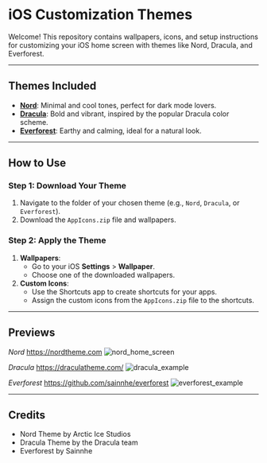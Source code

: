 # iOS Customization Themes

Welcome! This repository contains wallpapers, icons, and setup instructions for customizing your iOS home screen with themes like Nord, Dracula, and Everforest.

---

## Themes Included
- **[Nord](Nord/)**: Minimal and cool tones, perfect for dark mode lovers.
- **[Dracula](Dracula/)**: Bold and vibrant, inspired by the popular Dracula color scheme.
- **[Everforest](Everforest/)**: Earthy and calming, ideal for a natural look.

---

## How to Use

### Step 1: Download Your Theme
1. Navigate to the folder of your chosen theme (e.g., `Nord`, `Dracula`, or `Everforest`).
2. Download the `AppIcons.zip` file and wallpapers.

### Step 2: Apply the Theme
1. **Wallpapers**:
   - Go to your iOS **Settings** > **Wallpaper**.
   - Choose one of the downloaded wallpapers.
2. **Custom Icons**:
   - Use the Shortcuts app to create shortcuts for your apps.
   - Assign the custom icons from the `AppIcons.zip` file to the shortcuts.

---

## Previews

*Nord* https://nordtheme.com
![nord_home_screen](https://github.com/user-attachments/assets/8af0a91e-8e18-42fd-8155-69c3d524fe73)

*Dracula* https://draculatheme.com/ 
![dracula_example](https://github.com/user-attachments/assets/5b11a53c-d219-4c3e-a31d-f26b56ba5e5a)

*Everforest* https://github.com/sainnhe/everforest 
![everforest_example](https://github.com/user-attachments/assets/609d10d3-2c0a-4e2d-89d2-fde52c6d0b96)

---

## Credits
- Nord Theme by Arctic Ice Studios
- Dracula Theme by the Dracula team
- Everforest by Sainnhe


